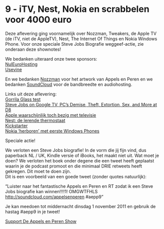 # 9 - iTV, Nest, Nokia en scrabbelen voor 4000 euro

<p>Deze aflevering ging voornamelijk over Nozzman, Tweakers, de Apple TV (de iTV, niet de AppleTV), Nest, The Internet Of Things en Nokia Windows Phone. Voor onze speciale Steve Jobs Biografie weggeef-actie, zie onderaan deze shownotes!</p>

<p>We bedanken uiteraard onze twee sponsors:<br />
<a href="http://nuleurohosting.nl/" target="_blank">NulEuroHosting</a><br />
<a href="http://usevine.nl/" target="_blank">Usevine</a></p>

<p>En we bedanken <a href="http://nozzman.nl/" target="_blank">Nozzman</a> voor het artwork van Appels en Peren en we bedanken <a href="http://soundcloud.com/" target="_blank">SoundCloud</a> voor de bandbreedte en audiohosting.</p>

<p>Links uit deze aflevering:<br />
<a href="http://www.youtube.com/watch?v=aVxj6gRYwS0" target="_blank">Gorrila Glass test</a><br />
<a href="http://www.fastcompany.com/1655301/steve-jobs-at-d8-on-google-microsoft-the-stolen-iphone-and-what-he-does-all-day" target="_blank">Steve Jobs on Google TV, PC’s Demise, Theft, Extortion, Sex, and More at D8</a><br />
<a href="http://www.techzine.nl/nieuws/27760/apple-waarschijnlijk-toch-bezig-met-televisie.html" target="_blank">Apple waarschijnlijk toch bezig met televisie</a><br />
<a href="http://www.versheid.com/2011/10/nest-de-lerende-thermostaat/" target="_blank">Nest: de lerende thermostaat</a><br />
<a href="http://kickstarter.com/" target="_blank">Kickstarter</a><br />
<a href="http://webwereld.nl/nieuws/108366/nokia--herboren--met-eerste-windows-phones.html" target="_blank">Nokia ‘herboren’ met eerste Windows Phones</a></p>

<p>Speciale actie!</p>

<p>We verloten een Steve Jobs biografie! In de vorm die jij fijn vind, dus paperback NL / UK, Kindle versie of iBooks, het maakt niet uit. Wat moet je doen? We verloten het boek onder degene die een tweet heeft geplaatst waarin je de podcast promoot en die minimaal DRIE retweets heeft gekregen. Dit moet te doen zijn.<br />
Dit is een voorbeeld van een goede tweet (zonder quotes natuurlijk):</p>

<p>“Luister naar het fantastische Appels en Peren en RT zodat ik een Steve Jobs biografie kan winnen!!!!1! OMGWTFHLS <a href="http://soundcloud.com/appelsenperen" rel="nofollow">http://soundcloud.com/appelsenperen</a> #aepp9”</p>

<p>Je kan meedoen tot middernacht dinsdag 1 november 2011 en gebruik de hastag #aepp9 in je tweet!</p><p><a href="https://www.patreon.com/appelsenperenshow" rel="payment">Support De Appels en Peren Show</a></p>